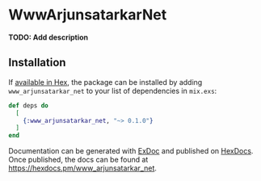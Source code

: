 # WwwArjunsatarkarNet

**TODO: Add description**

## Installation

If [available in Hex](https://hex.pm/docs/publish), the package can be installed
by adding `www_arjunsatarkar_net` to your list of dependencies in `mix.exs`:

```elixir
def deps do
  [
    {:www_arjunsatarkar_net, "~> 0.1.0"}
  ]
end
```

Documentation can be generated with [ExDoc](https://github.com/elixir-lang/ex_doc)
and published on [HexDocs](https://hexdocs.pm). Once published, the docs can
be found at <https://hexdocs.pm/www_arjunsatarkar_net>.

